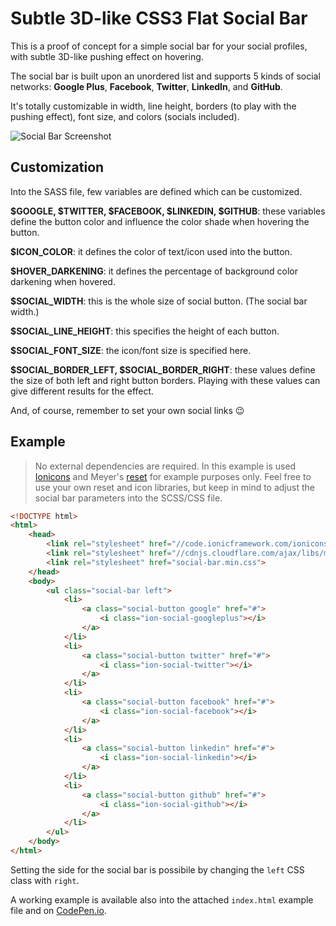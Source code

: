 # Subtle 3D-like CSS3 Flat Social Bar

This is a proof of concept for a simple social bar for your social profiles,
with subtle 3D-like pushing effect on hovering.

The social bar is built upon an unordered list and supports 5 kinds of
social networks: **Google Plus**, **Facebook**, **Twitter**, **LinkedIn**, and
**GitHub**.

It's totally customizable in width, line height, borders (to play with the
pushing effect), font size, and colors (socials included).

![Social Bar Screenshot](https://lh3.googleusercontent.com/q82UQkiXVpN8y_oKz6w88Utd7gqm6E8m7rlpbi5I2g=w416-h210)


## Customization

Into the SASS file, few variables are defined which can be customized.

**$GOOGLE, $TWITTER, $FACEBOOK, $LINKEDIN, $GITHUB**: these variables define the
button color and influence the color shade when hovering the button.

**$ICON_COLOR**: it defines the color of text/icon used into the button.

**$HOVER_DARKENING**: it defines the percentage of background color darkening
when hovered.

**$SOCIAL_WIDTH**: this is the whole size of social button. (The social bar width.)

**$SOCIAL_LINE_HEIGHT**: this specifies the height of each button.

**$SOCIAL_FONT_SIZE**: the icon/font size is specified here.

**$SOCIAL_BORDER_LEFT, $SOCIAL_BORDER_RIGHT**: these values define the size of
both left and right button borders. Playing with these values can give different
results for the effect.

And, of course, remember to set your own social links :wink:


## Example

> No external dependencies are required. In this example is used [Ionicons][ionicons]
> and Meyer's [reset][reset] for example purposes only. Feel free to use your
> own reset and icon libraries, but keep in mind to adjust the social bar
> parameters into the SCSS/CSS file.

```html
<!DOCTYPE html>
<html>
    <head>
        <link rel="stylesheet" href="//code.ionicframework.com/ionicons/2.0.1/css/ionicons.min.css">
        <link rel="stylesheet" href="//cdnjs.cloudflare.com/ajax/libs/meyer-reset/2.0/reset.min.css">
        <link rel="stylesheet" href="social-bar.min.css">
    </head>
    <body>
        <ul class="social-bar left">
            <li>
                <a class="social-button google" href="#">
                    <i class="ion-social-googleplus"></i>
                </a>
            </li>
            <li>
                <a class="social-button twitter" href="#">
                    <i class="ion-social-twitter"></i>
                </a>
            </li>
            <li>
                <a class="social-button facebook" href="#">
                    <i class="ion-social-facebook"></i>
                </a>
            </li>
            <li>
                <a class="social-button linkedin" href="#">
                    <i class="ion-social-linkedin"></i>
                </a>
            </li>
            <li>
                <a class="social-button github" href="#">
                    <i class="ion-social-github"></i>
                </a>
            </li>
        </ul>
    </body>
</html>
```

Setting the side for the social bar is possibile by changing the `left` CSS
class with `right`.

A working example is available also into the attached `index.html` example file
and on [CodePen.io][codepen].

[ionicons]: //code.ionicframework.com/ionicons/2.0.1/css/ionicons.min.css
[reset]: //cdnjs.cloudflare.com/ajax/libs/meyer-reset/2.0/reset.min.css
[codepen]: http://codepen.io/Ragnarokkr/pen/KweyzB
